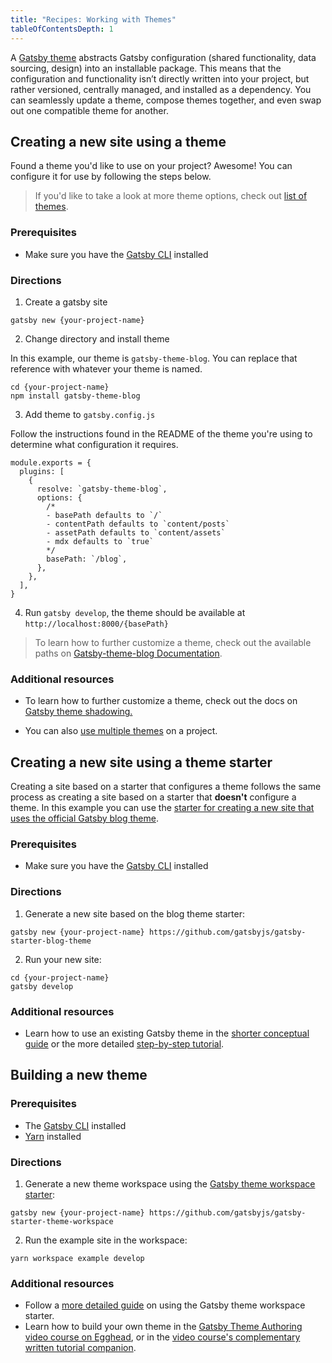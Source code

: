 ```yaml
---
title: "Recipes: Working with Themes"
tableOfContentsDepth: 1
---
```


A [Gatsby theme](/docs/themes/what-are-gatsby-themes) abstracts Gatsby configuration (shared functionality, data sourcing, design) into an installable package. This means that the configuration and functionality isn’t directly written into your project, but rather versioned, centrally managed, and installed as a dependency. You can seamlessly update a theme, compose themes together, and even swap out one compatible theme for another.

## Creating a new site using a theme

Found a theme you'd like to use on your project? Awesome! You can configure it for use by following the steps below.

> If you'd like to take a look at more theme options, check out [list of themes](https://www.npmjs.com/search?q=gatsby-theme).

### Prerequisites

- Make sure you have the [Gatsby CLI](/docs/gatsby-cli) installed

### Directions

1. Create a gatsby site

```shell
gatsby new {your-project-name}
```

2. Change directory and install theme

In this example, our theme is `gatsby-theme-blog`. You can replace that reference with whatever your theme is named.

```shell
cd {your-project-name}
npm install gatsby-theme-blog
```

3. Add theme to `gatsby.config.js`

Follow the instructions found in the README of the theme you're using to determine what configuration it requires.

```shell
module.exports = {
  plugins: [
    {
      resolve: `gatsby-theme-blog`,
      options: {
        /*
        - basePath defaults to `/`
        - contentPath defaults to `content/posts`
        - assetPath defaults to `content/assets`
        - mdx defaults to `true`
        */
        basePath: `/blog`,
      },
    },
  ],
}
```

4. Run `gatsby develop`, the theme should be available at `http://localhost:8000/{basePath}`

> To learn how to further customize a theme, check out the available paths on [Gatsby-theme-blog Documentation](https://www.npmjs.com/package/gatsby-theme-blog).

### Additional resources

- To learn how to further customize a theme, check out the docs on [Gatsby theme shadowing.](https://www.gatsbyjs.org/docs/themes/shadowing/)

- You can also [use multiple themes](https://www.gatsbyjs.org/docs/themes/using-multiple-gatsby-themes/) on a project.

## Creating a new site using a theme starter

Creating a site based on a starter that configures a theme follows the same process as creating a site based on a starter that **doesn't** configure a theme. In this example you can use the [starter for creating a new site that uses the official Gatsby blog theme](https://github.com/gatsbyjs/gatsby-starter-blog-theme).

### Prerequisites

- Make sure you have the [Gatsby CLI](/docs/gatsby-cli) installed

### Directions

1. Generate a new site based on the blog theme starter:

```shell
gatsby new {your-project-name} https://github.com/gatsbyjs/gatsby-starter-blog-theme
```

2. Run your new site:

```shell
cd {your-project-name}
gatsby develop
```

### Additional resources

- Learn how to use an existing Gatsby theme in the [shorter conceptual guide](/docs/themes/using-a-gatsby-theme) or the more detailed [step-by-step tutorial](/tutorial/using-a-theme).

## Building a new theme

<EggheadEmbed
  lessonLink="https://egghead.io/lessons/gatsby-use-the-gatsby-theme-workspace-starter-to-begin-building-a-new-theme"
  lessonTitle="Use the Gatsby Theme Workspace Starter to Begin Building a New Theme"
/>

### Prerequisites

- The [Gatsby CLI](/docs/gatsby-cli) installed
- [Yarn](https://yarnpkg.com/lang/en/docs/install/#mac-stable) installed

### Directions

1. Generate a new theme workspace using the [Gatsby theme workspace starter](https://github.com/gatsbyjs/gatsby-starter-theme-workspace):

```shell
gatsby new {your-project-name} https://github.com/gatsbyjs/gatsby-starter-theme-workspace
```

2. Run the example site in the workspace:

```shell
yarn workspace example develop
```

### Additional resources

- Follow a [more detailed guide](/docs/themes/building-themes/) on using the Gatsby theme workspace starter.
- Learn how to build your own theme in the [Gatsby Theme Authoring video course on Egghead](https://egghead.io/courses/gatsby-theme-authoring), or in the [video course's complementary written tutorial companion](/tutorial/building-a-theme).
